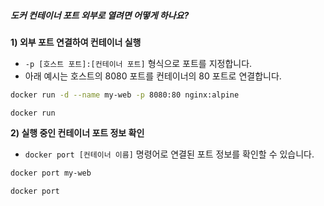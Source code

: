 ##### 도커 컨테이너 포트 외부로 열려면 어떻게 하나요? #####

**1) 외부 포트 연결하여 컨테이너 실행**

* `-p [호스트 포트]:[컨테이너 포트]` 형식으로 포트를 지정합니다.
* 아래 예시는 호스트의 8080 포트를 컨테이너의 80 포트로 연결합니다.

```bash
docker run -d --name my-web -p 8080:80 nginx:alpine
```

```tech
docker run
```

**2) 실행 중인 컨테이너 포트 정보 확인**

* `docker port [컨테이너 이름]` 명령어로 연결된 포트 정보를 확인할 수 있습니다.

```bash
docker port my-web
```

```tech
docker port
```
